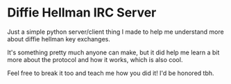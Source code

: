 # Diffie Hellman IRC Server

Just a simple python server/client thing I made to help me understand more about diffie hellman key exchanges.

It's something pretty much anyone can make, but it did help me learn a bit more about the protocol and how it works, which is also cool.

Feel free to break it too and teach me how you did it! I'd be honored tbh.
